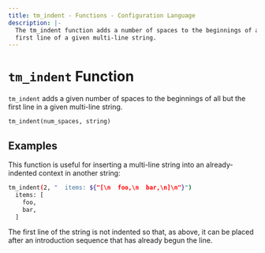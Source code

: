 ```yaml
---
title: tm_indent - Functions - Configuration Language
description: |-
  The tm_indent function adds a number of spaces to the beginnings of all but the
  first line of a given multi-line string.
---
```


# `tm_indent` Function

`tm_indent` adds a given number of spaces to the beginnings of all but the first
line in a given multi-line string.

```hcl
tm_indent(num_spaces, string)
```

## Examples

This function is useful for inserting a multi-line string into an
already-indented context in another string:

```sh
tm_indent(2, "  items: ${"[\n  foo,\n  bar,\n]\n"}")
  items: [
    foo,
    bar,
  ]
```

The first line of the string is not indented so that, as above, it can be
placed after an introduction sequence that has already begun the line.
